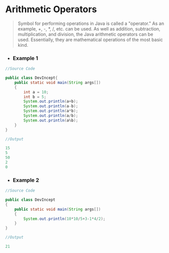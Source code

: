 # Arithmetic Operators

> Symbol for performing operations in Java is called a "operator." As an example, +, -, *, /, etc. can be used. As well as addition, subtraction, multiplication, and division, the Java arithmetic operators can be used. Essentially, they are mathematical operations of the most basic kind.

- ### **Example 1**

```java
//Source Code

public class DevIncept{  
	public static void main(String args[])
	{  
		int a = 10;  
		int b = 5;  
		System.out.println(a+b);
		System.out.println(a-b);
		System.out.println(a*b);
		System.out.println(a/b);
		System.out.println(a%b);
	}
}
```

```java
//Output

15
5
50
2
0
```

- ### **Example 2**

```java
//Source Code

public class DevIncept
{  
	public static void main(String args[])
	{  
		System.out.println(10*10/5+3-1*4/2);  
	}
}
```

```java
//Output

21
```
